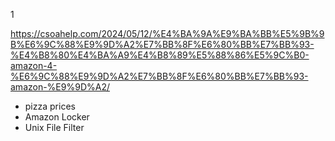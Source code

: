 

1 

https://csoahelp.com/2024/05/12/%E4%BA%9A%E9%BA%BB%E5%9B%9B%E6%9C%88%E9%9D%A2%E7%BB%8F%E6%80%BB%E7%BB%93-%E4%B8%80%E4%BA%A9%E4%B8%89%E5%88%86%E5%9C%B0-amazon-4-%E6%9C%88%E9%9D%A2%E7%BB%8F%E6%80%BB%E7%BB%93-amazon-%E9%9D%A2/
- pizza prices
- Amazon Locker
- U‍‌‌‌‍‍‌‌‌‍‌‌‌‍‍‌‌‌‍‌‌nix File Filter

